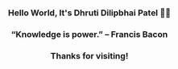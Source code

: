 <h3 align="center">Hello World, It's Dhruti Dilipbhai Patel 👋🏻</h3>
<h3 align="center">“Knowledge is power.” – Francis Bacon</h3>
<h3 align="center">Thanks for visiting!</h3>




